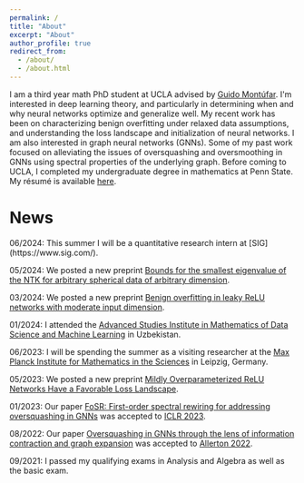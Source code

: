```yaml
---
permalink: /
title: "About"
excerpt: "About"
author_profile: true
redirect_from: 
  - /about/
  - /about.html
---
```


I am a third year math PhD student at UCLA advised by [Guido Montúfar](https://www.math.ucla.edu/~montufar/). I'm interested in deep learning theory, and particularly in determining when and why neural networks optimize and generalize well. My recent work has been on characterizing benign overfitting under relaxed data assumptions, and understanding the loss landscape and initialization of neural networks. I am also interested in graph neural networks (GNNs). Some of my past work focused on alleviating the issues of oversquashing and oversmoothing in GNNs using spectral properties of the underlying graph.  Before coming to UCLA, I completed my undergraduate degree in mathematics at Penn State. My résumé is available [here](Resume.pdf).


<h1> News </h1>
06/2024: This summer I will be a quantitative research intern at [SIG](https://www.sig.com/).

05/2024: We posted a new preprint [Bounds for the smallest eigenvalue of the NTK for arbitrary spherical data of arbitrary dimension](https://arxiv.org/abs/2405.14630).

03/2024: We posted a new preprint [Benign overfitting in leaky ReLU networks with moderate input dimension](https://arxiv.org/abs/2403.06903).

01/2024: I attended the [Advanced Studies Institute in Mathematics of Data Science and Machine Learning](https://www.fullerton.edu/ires-uz/asi/asi_datascience/asi_datasci.php) in Uzbekistan.

06/2023: I will be spending the summer as a visiting researcher at the [Max Planck Institute for Mathematics in the Sciences](https://www.mis.mpg.de/) in Leipzig, Germany.

05/2023: We posted a new preprint [Mildly Overparameterized ReLU Networks Have a Favorable Loss Landscape](https://arxiv.org/abs/2305.19510).

01/2023: Our paper [FoSR: First-order spectral rewiring for addressing oversquashing in GNNs](https://arxiv.org/abs/2210.11790) was accepted to [ICLR 2023](https://iclr.cc/Conferences/2023).

08/2022: Our paper [Oversquashing in GNNs through the lens of information contraction and graph expansion](https://arxiv.org/abs/2208.03471) was accepted to [Allerton 2022](https://allerton.csl.illinois.edu/).

09/2021: I passed my qualifying exams in Analysis and Algebra as well as the basic exam.